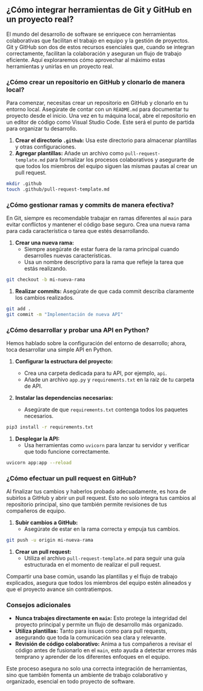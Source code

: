 ## ¿Cómo integrar herramientas de Git y GitHub en un proyecto real?

El mundo del desarrollo de software se enriquece con herramientas colaborativas que facilitan el trabajo en equipo y la gestión de proyectos. Git y GitHub son dos de estos recursos esenciales que, cuando se integran correctamente, facilitan la colaboración y aseguran un flujo de trabajo eficiente. Aquí exploraremos cómo aprovechar al máximo estas herramientas y unirlas en un proyecto real.

### ¿Cómo crear un repositorio en GitHub y clonarlo de manera local?

Para comenzar, necesitas crear un repositorio en GitHub y clonarlo en tu entorno local. Asegúrate de contar con un `README.md` para documentar tu proyecto desde el inicio. Una vez en tu máquina local, abre el repositorio en un editor de código como Visual Studio Code. Este será el punto de partida para organizar tu desarrollo.

1. **Crear el directorio `.github`:** Usa este directorio para almacenar plantillas y otras configuraciones.
2. **Agregar plantillas:** Añade un archivo como `pull-request-template.md` para formalizar los procesos colaborativos y asegurarte de que todos los miembros del equipo siguen las mismas pautas al crear un pull request.

```bash
mkdir .github
touch .github/pull-request-template.md
```

### ¿Cómo gestionar ramas y commits de manera efectiva?

En Git, siempre es recomendable trabajar en ramas diferentes al `main` para evitar conflictos y mantener el código base seguro. Crea una nueva rama para cada característica o tarea que estés desarrollando.

1. **Crear una nueva rama:**
    - Siempre asegúrate de estar fuera de la rama principal cuando desarrolles nuevas características.
    - Usa un nombre descriptivo para la rama que refleje la tarea que estás realizando.

```bash
git checkout -b mi-nueva-rama
```

1. **Realizar commits:** Asegúrate de que cada commit describa claramente los cambios realizados.

```bash
git add .
git commit -m "Implementación de nueva API"
```

### ¿Cómo desarrollar y probar una API en Python?

Hemos hablado sobre la configuración del entorno de desarrollo; ahora, toca desarrollar una simple API en Python.

1. **Configurar la estructura del proyecto:**
    
    - Crea una carpeta dedicada para tu API, por ejemplo, `api`.
    - Añade un archivo `app.py` y `requirements.txt` en la raíz de tu carpeta de API.
2. **Instalar las dependencias necesarias:**
    
    - Asegúrate de que `requirements.txt` contenga todos los paquetes necesarios.

```bash
pip3 install -r requirements.txt
```

1. **Desplegar la API:**
    - Usa herramientas como `uvicorn` para lanzar tu servidor y verificar que todo funcione correctamente.

```bash
uvicorn app:app --reload
```

### ¿Cómo efectuar un pull request en GitHub?

Al finalizar tus cambios y haberlos probado adecuadamente, es hora de subirlos a GitHub y abrir un pull request. Esto no solo integra tus cambios al repositorio principal, sino que también permite revisiones de tus compañeros de equipo.

1. **Subir cambios a GitHub:**
    - Asegúrate de estar en la rama correcta y empuja tus cambios.

```bash
git push -u origin mi-nueva-rama
```

1. **Crear un pull request:**
    - Utiliza el archivo `pull-request-template.md` para seguir una guía estructurada en el momento de realizar el pull request.

Compartir una base común, usando las plantillas y el flujo de trabajo explicados, asegura que todos los miembros del equipo estén alineados y que el proyecto avance sin contratiempos.

### Consejos adicionales

- **Nunca trabajes directamente en `main`:** Esto protege la integridad del proyecto principal y permite un flujo de desarrollo más organizado.
- **Utiliza plantillas:** Tanto para issues como para pull requests, asegurando que toda la comunicación sea clara y relevante.
- **Revisión de código colaborativo:** Anima a tus compañeros a revisar el código antes de fusionarlo en el `main`, esto ayuda a detectar errores más temprano y aprender de los diferentes enfoques en el equipo.

Este proceso asegura no solo una correcta integración de herramientas, sino que también fomenta un ambiente de trabajo colaborativo y organizado, esencial en todo proyecto de software.